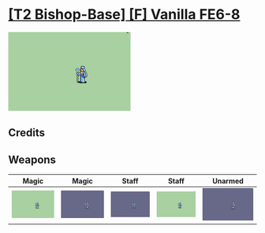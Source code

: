 # [\[T2 Bishop-Base\] \[F\] Vanilla FE6-8](./)
 

<img src="./6.%20Magic%20(+Staff%20FE8)/Magic_000.png" alt="[T2 Bishop-Base] [F] Vanilla FE6-8 standing" />

## Credits



## Weapons
 

|Magic |Magic |Staff |Staff |Unarmed |
|  :---: | :---: | :---: | :---: | :---: |
| <img alt="Magic animation" src="./6.%20Magic%20(+Staff%20FE8)/Magic.gif" /> | <img alt="Magic animation" src="./6.%20Magic%20(FE6)/Magic.gif" /> | <img alt="Staff animation" src="./7.%20Staff%20(FE6)/Staff.gif" /> | <img alt="Staff animation" src="./7.%20Staff%20(Unarmed%20FE8)/Staff.gif" /> | <img alt="Unarmed animation" src="./8.%20Unarmed%20(FE6)/Unarmed.gif" /> |
